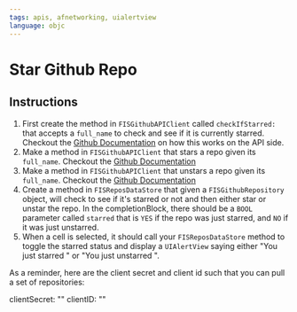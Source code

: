 ```yaml
---
tags: apis, afnetworking, uialertview
language: objc
---
```


# Star Github Repo

## Instructions

  1. First create the method in `FISGithubAPIClient` called `checkIfStarred:` that accepts a `full_name` to check and see if it is currently starred. Checkout the [Github Documentation](https://developer.github.com/v3/activity/starring/#check-if-you-are-starring-a-repository) on how this works on the API side.
  2. Make a method in `FISGithubAPIClient` that stars a repo given its `full_name`. Checkout the [Github Documentation](https://developer.github.com/v3/activity/starring/#star-a-repository)
  3. Make a method in `FISGithubAPIClient` that unstars a repo given its `full_name`. Checkout the [Github Documentation](https://developer.github.com/v3/activity/starring/#unstar-a-repository)
  4. Create a method in `FISReposDataStore` that given a `FISGithubRepository` object, will check to see if it's starred or not and then either star or unstar the repo. In the completionBlock, there should be a `BOOL` parameter called `starred` that is `YES` if the repo was just starred, and `NO` if it was just unstarred.
  5. When a cell is selected, it should call your `FISReposDataStore` method to toggle the starred status and display a `UIAlertView` saying either "You just starred <REPO NAME>" or "You just unstarred <REPO NAME>".

As a reminder, here are the client secret and client id such that you can pull a set of repositories:

clientSecret: ""
clientID: ""
